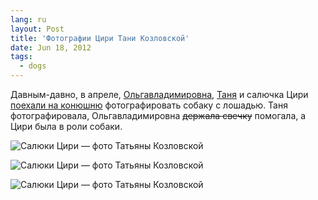 ```yaml
---
lang: ru
layout: Post
title: 'Фотографии Цири Тани Козловской'
date: Jun 18, 2012
tags:
  - dogs
---
```


Давным-давно, в апреле, [Ольгавладимировна](http://airve.livejournal.com/), [Таня](http://kofestudio.livejournal.com/) и салючка Цири [поехали на конюшню](http://kofestudio.livejournal.com/61290.html) фотографировать собаку с лошадью. Таня фотографировала, Ольгавладимировна ~~держала свечку~~ помогала, а Цири была в роли собаки.

![Салюки Цири — фото Татьяны Козловской](/images/blog/saluki1.jpg)

<!--more-->

![Салюки Цири — фото Татьяны Козловской](/images/blog/saluki2.jpg)

![Салюки Цири — фото Татьяны Козловской](/images/blog/saluki3.jpg)
